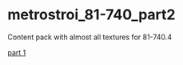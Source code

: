 # metrostroi_81-740_part2
Content pack with almost all textures for 81-740.4

[part 1](https://github.com/LiWinDom/metrostroi_81-740_part1)
